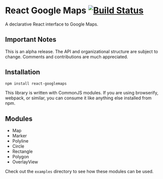 React Google Maps [![Build Status](https://travis-ci.org/pieterv/react-googlemaps.svg?branch=master)](https://travis-ci.org/pieterv/react-googlemaps)
============

A declarative React interface to Google Maps.

Important Notes
---------------

This is an alpha release. The API and organizational structure are subject to
change. Comments and contributions are much appreciated.

Installation
------------

```sh
npm install react-googlemaps
```

This library is written with CommonJS modules. If you are using
browserify, webpack, or similar, you can consume it like anything else
installed from npm.

Modules
--------

- Map
- Marker
- Polyline
- Circle
- Rectangle
- Polygon
- OverlayView

Check out the `examples` directory to see how these modules can be used.
